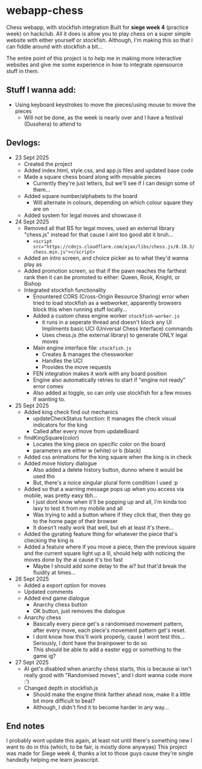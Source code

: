 # webapp-chess
Chess webapp, with stockfish integration
Built for **siege week 4** (practice week) on hackclub. All it does is allow you to play chess on a super simple website with either yourself or stockfish. Although, I'm making this so that I can fiddle around with stockfish a bit...

The entire point of this project is to help me in making more interactive websites and give me some experience in how to integrate opensource stuff in them.

## Stuff I wanna add:
- Using keyboard keystrokes to move the pieces/using mouse to move the pieces
    - Will not be done, as the week is nearly over and I have a festival (Dusshera) to attend to


## Devlogs:
- 23 Sept 2025
    - Created the project
    - Added index.html, style.css, and app.js files and updated base code
    - Made a square chess board along with movable pieces
        - Currently they're just letters, but we'll see if I can design some of them...
    - Added square number/alphabets to the board
        - Will alternate in colours, depending on which colour square they are on
    - Added system for legal moves and showcase it
- 24 Sept 2025
    - Removed all that BS for legal moves, used an external library "chess.js" instead for that cause I aint too good abt it bruh...
        - ```<script src="https://cdnjs.cloudflare.com/ajax/libs/chess.js/0.10.3/chess.min.js"></script>```
    - Added an intro screen, and choice picker as to what they'd wanna play as
    - Added promotion screen, so that if the pawn reaches the farthest rank then it can be promoted to either: Queen, Rook, Knight, or Bishop
    - Integrated stockfish functionality
        - Enountered CORS (Cross-Origin Resource Sharing) error when tried to load stockfish as a webworker, apparently browsers block this when running stuff locally...
        - Added a custom chess engine worker ```stockfish-worker.js``` 
            - it runs in a seperate thread and doesn't block any UI
            Impliments basic UCI (Universal Chess Interface) commands
            - Uses chess.js (the external library) to generate ONLY legal moves
        - Main engine interface file: ```stockfish.js```
            - Creates & manages the chessworker
            - Handles the UCI
            - Provides the move requests
        - FEN integration makes it work with any board position
        - Engine also automatically retries to start if "engine not ready" error comes
        - Also added ai toggle, so can only use stockfish for a few moves if wanting to.
- 25 Sept 2025
    - Added king check find out mechanics
        - updateCheckStatus function: It manages the check visual indicators for the king
        - Called after every move from updateBoard
    - findKingSquare(color)
        - Locates the king piece on specific color on the board
        - parameters are either w (white) or b (black)
    - Added css animations for the king square when the king is in check
    - Added move history dialogue
        - Also added a delete history button, dunno where it would be used tho
        - But, there's a noice singular plural form condition I used :p
    - Added so that a warning message pops up when you access via mobile, was pretty easy tbh...
        - I just dont know when it'll be popping up and all, I'm kinda too laxy to test it from my mobile and all
        - Was trying to add a button where if they click that, then they go to the home page of their browser
        - It doesn't really work that well, but eh at least it's there...
    - Added the gyrating feature thing for whatever the piece that's checking the king is
    - Added a feature where if you move a piece, then the previous square and the current square light up a lil, should help with noticing the moves done by the ai cause it's too fast
        - Maybe I should add some delay to the ai? but that'd break the fluidity at times...
- 26 Sept 2025
    - Added a export option for moves
    - Updated comments
    - Added end game dialogue
        - Anarchy chess button
        - OK button, just removes the dialogue
    - Anarchy chess
        - Basically every piece get's a randomised movement pattern, after every move, each piece's movement pattern get's reset.
        - I dont know how this'll work properly, cause I wont test this... Seriously, I dont have the brainpower to do so
        - This should be able to add a easter egg or something to the game ig?
- 27 Sept 2025
    - AI get's disabled when anarchy chess starts, this is because ai isn't really good with "Randomised moves", and I dont wanna code more :')
    - Changed depth in stockfish.js
        - Should make the engine think farther ahead now, make it a little bit more difficult to beat?
        - Although, I didn't find it to become harder in any way...


## End notes
I probably wont update this again, at least not until there's something new I want to do in this (which, to be fair, is mostly done anywyas)
This project was made for Siege week 4, thanks a lot to those guys cause they're single handedly helping me learn javascript.